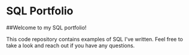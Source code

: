 # SQL Portfolio
##Welcome to my SQL portfolio! 

This code repository contains examples of SQL I've written. Feel free to take a look and reach out if you have any questions.
